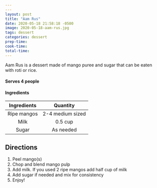 ```yaml
---
---
layout: post
title: "Aam Rus"
date: 2020-05-18 21:58:18 -0500
image: 2020-05-18-aam-rus.jpg
tags: dessert
categories: dessert
prep-time:
cook-time:
total-time:
---
```


Aam Rus is a dessert made of mango puree and sugar that can be eaten with roti or rice.

#### Serves 4 people

#### Ingredients

| Ingredients |     Quantity     |
|:-----------:|:----------------:|
| Ripe mangos | 2-4 medium sized |
|     Milk    |      0.5 cup     |
|    Sugar    |     As needed    |

## Directions

1.	Peel mango(s)
2.	Chop and blend mango pulp
3.	Add milk. If you used 2 ripe mangos add half cup of milk
4.	Add sugar if needed and mix for consistency
5.	Enjoy!
